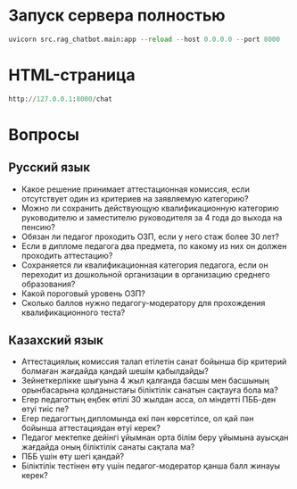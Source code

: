 # Запуск сервера полностью
```python
uvicorn src.rag_chatbot.main:app --reload --host 0.0.0.0 --port 8000
```
# HTML-страница 
```python
http://127.0.0.1:8000/chat
```
# Вопросы
## Русский язык
- Какое решение принимает аттестационная комиссия, если отсутствует один из критериев на заявляемую категорию?
- Можно ли сохранить действующую квалификационную категорию руководителю и заместителю руководителя за 4 года до выхода на пенсию?
- Обязан ли педагог проходить ОЗП, если у него стаж более 30 лет?
- Если в дипломе педагога два предмета, по какому из них он должен проходить аттестацию?
- Сохраняется ли квалификационная категория педагога, если он переходит из дошкольной организации в организацию  среднего образования?
- Какой пороговый уровень ОЗП?
- Сколько баллов нужно педагогу-модератору для прохождения квалификационного теста?
## Казахский язык
- Аттестациялық комиссия талап етілетін санат бойынша бір критерий болмаған жағдайда қандай шешім қабылдайды?
- Зейнеткерлікке шығуына 4 жыл қалғанда басшы мен басшының орынбасарына қолданыстағы біліктілік санатын сақтауға бола ма?
- Егер педагогтың еңбек өтілі 30 жылдан асса, ол міндетті ПББ-ден өтуі тиіс пе?
- Егер педагогтың дипломында екі пән көрсетілсе, ол қай пән бойынша аттестациядан өтуі керек?
- Педагог мектепке дейінгі ұйымнан орта білім беру ұйымына ауысқан жағдайда оның біліктілік санаты сақтала ма?
- ПББ үшін өту шегі қандай?
- Біліктілік тестінен өту үшін педагог-модератор қанша балл жинауы керек?